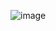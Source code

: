 ![image](https://github.com/ItsJupiter000/MediTrack/assets/120741895/35013ba0-a44c-4571-8039-a187627a68be)
